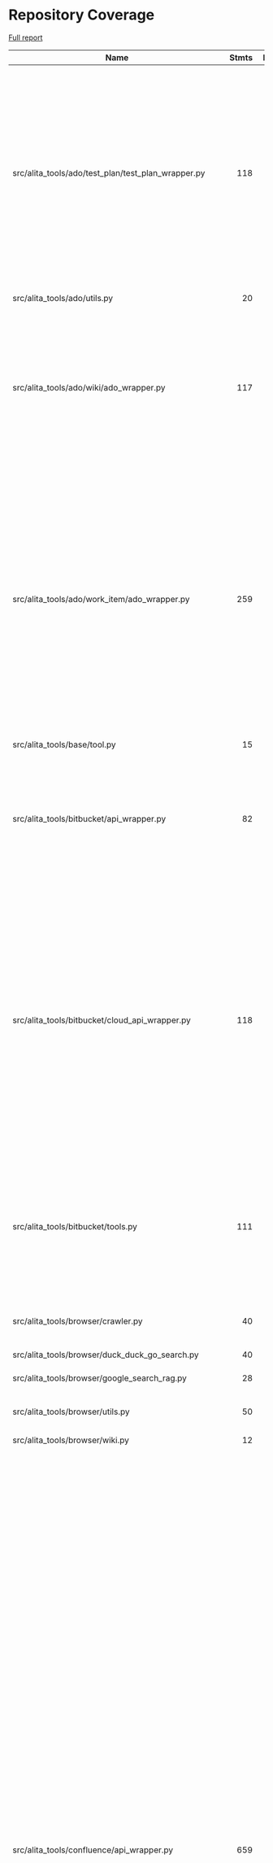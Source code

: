 # Repository Coverage

[Full report](https://htmlpreview.github.io/?https://github.com/ProjectAlita/application-tools/blob/python-coverage-comment-action-data/htmlcov/index.html)

| Name                                                      |    Stmts |     Miss |   Cover |   Missing |
|---------------------------------------------------------- | -------: | -------: | ------: | --------: |
| src/alita\_tools/ado/test\_plan/test\_plan\_wrapper.py    |      118 |       77 |     35% |131-137, 141-148, 152-157, 161-170, 174-181, 185-190, 194-203, 207-214, 218-227, 231-236, 240 |
| src/alita\_tools/ado/utils.py                             |       20 |       15 |     25% |13-19, 23-29, 32-38 |
| src/alita\_tools/ado/wiki/ado\_wrapper.py                 |      117 |       79 |     32% |70-82, 86-90, 94-99, 103-108, 112-117, 121-126, 140-162, 166-217, 221 |
| src/alita\_tools/ado/work\_item/ado\_wrapper.py           |      259 |      207 |     20% |110-123, 127-151, 154-172, 176-194, 199-204, 210-215, 220-249, 253-279, 284-313, 318-340, 344-371, 375-427, 431-501, 505 |
| src/alita\_tools/base/tool.py                             |       15 |        4 |     73% |     25-28 |
| src/alita\_tools/bitbucket/api\_wrapper.py                |       82 |       45 |     45% |19, 48-70, 74-75, 79, 83-93, 103-110, 122-126, 147-151, 162, 173-176 |
| src/alita\_tools/bitbucket/cloud\_api\_wrapper.py         |      118 |       72 |     39% |17, 24, 28, 32, 36, 40, 44, 51-56, 59-60, 63, 71, 77, 81-86, 89, 99-116, 130-140, 143-145, 148, 154-157, 160-161, 164, 167-174, 177-181, 185-198 |
| src/alita\_tools/bitbucket/tools.py                       |      111 |       46 |     59% |26-32, 46-53, 75-76, 109-110, 121-127, 140-146, 164-169, 196-201, 215 |
| src/alita\_tools/browser/crawler.py                       |       40 |       12 |     70% |20-24, 35-36, 46, 54-57 |
| src/alita\_tools/browser/duck\_duck\_go\_search.py        |       40 |       22 |     45% |26-43, 47-52 |
| src/alita\_tools/browser/google\_search\_rag.py           |       28 |        8 |     71% | 24, 38-44 |
| src/alita\_tools/browser/utils.py                         |       50 |       38 |     24% |10-11, 19-32, 36-48, 52-69 |
| src/alita\_tools/browser/wiki.py                          |       12 |        1 |     92% |        31 |
| src/alita\_tools/confluence/api\_wrapper.py               |      659 |      547 |     17% |268-274, 313-336, 339-347, 351-356, 363-392, 396-406, 411-432, 436-445, 450-493, 498-502, 507-519, 524-527, 531-538, 542-546, 550-564, 568-569, 573, 577, 582-597, 601-603, 611-629, 633-636, 645, 648-649, 652-668, 672-676, 681-686, 691-693, 697-715, 718-775, 785-828, 832-851, 854-858, 881-907, 915-936, 958-1016, 1029-1153, 1162, 1193-1206, 1223-1299, 1320-1470, 1473 |
| src/alita\_tools/confluence/loader.py                     |      124 |      103 |     17% |24-71, 74-87, 99-142, 149-169, 176-193, 200-220 |
| src/alita\_tools/confluence/utils.py                      |       12 |        6 |     50% |7, 10-11, 14-16 |
| src/alita\_tools/elitea\_base.py                          |      115 |       92 |     20% |25, 28-104, 112-142, 161-162, 176-177, 184, 187, 194-209, 234-256, 266-277 |
| src/alita\_tools/github/api\_wrapper.py                   |      105 |       56 |     47% |150-196, 202, 208, 213-247, 250-268, 279-291 |
| src/alita\_tools/github/github\_client.py                 |      499 |      439 |     12% |103-150, 166-169, 183-203, 216, 229-246, 258, 270, 295-327, 340-395, 408-431, 447-487, 500-526, 530-578, 600-634, 647-672, 687-695, 710-748, 765-780, 801-835, 848-854, 867, 894-916, 928-934, 947-964, 979-1009, 1022-1062, 1078-1138, 1152-1159, 1176-1190, 1203-1223, 1235-1256, 1271-1298, 1301 |
| src/alita\_tools/github/graphql\_client\_wrapper.py       |      648 |      606 |      6% |54-56, 90-107, 124-143, 165-179, 210-303, 326-346, 367-392, 415-425, 460-541, 560-570, 584-595, 598-681, 685-734, 752-783, 787-802, 821-903, 923-1041, 1059-1107, 1121-1175, 1188-1213, 1230-1263, 1267-1319, 1323-1327, 1331-1335, 1354-1422, 1442-1522, 1533-1554, 1565-1628, 1631 |
| src/alita\_tools/github/schemas.py                        |       40 |        0 |    100% |           |
| src/alita\_tools/github/tool.py                           |       21 |        5 |     76% | 22, 31-34 |
| src/alita\_tools/github/tool\_prompts.py                  |       29 |        0 |    100% |           |
| src/alita\_tools/gitlab/api\_wrapper.py                   |      199 |      159 |     20% |13, 37-56, 61-63, 68-69, 73-76, 80-83, 86-87, 92-105, 115-120, 130-138, 149-163, 180-196, 209-216, 230-243, 253-255, 275-313, 326-353, 364-371, 375-423, 446-476 |
| src/alita\_tools/gitlab/tools.py                          |      227 |      104 |     54% |56-62, 77-84, 98-103, 121-122, 133-139, 151-157, 171-191, 210-224, 250-255, 270-275, 285-290, 300-305, 320-325, 354-359 |
| src/alita\_tools/gitlab/utils.py                          |       43 |       40 |      7% |5-45, 50-67 |
| src/alita\_tools/gitlab\_org/api\_wrapper.py              |      267 |      203 |     24% |166-183, 187, 190-205, 209-210, 214-219, 225-242, 247-256, 261-267, 272-289, 294-309, 313-324, 328-343, 348-353, 371-399, 403-410, 414-441, 455-475, 480-492, 497-499, 504-506, 509, 534-564, 568 |
| src/alita\_tools/jira/api\_wrapper.py                     |      629 |      531 |     16% |169-174, 179-212, 217-240, 253-296, 308-312, 315-322, 326-327, 331-335, 339-352, 356-359, 363-369, 373-376, 380-389, 410-438, 441-492, 496-506, 511-518, 522-525, 529-532, 541-544, 551-561, 566-572, 576-577, 581-583, 587-602, 606-625, 631-647, 651-655, 660-672, 676-689, 693-703, 707-718, 724-733, 737-764, 769-773, 789-813, 823, 873-948, 960-1005, 1011-1013, 1036-1112, 1132-1222, 1225 |
| src/alita\_tools/llm/img\_utils.py                        |       21 |       16 |     24% |8-9, 13-22, 26-43 |
| src/alita\_tools/qtest/api\_wrapper.py                    |      226 |      174 |     23% |114-116, 121-137, 141, 145-171, 174-184, 187-207, 211-220, 224-246, 249-275, 279-281, 284-292, 296-308, 312-315, 320-334, 338-339, 344-360, 364-384, 389-390, 394-401, 405 |
| src/alita\_tools/qtest/tool.py                            |       14 |        1 |     93% |        21 |
| src/alita\_tools/report\_portal/api\_wrapper.py           |       67 |       32 |     52% |65-69, 75-79, 88-105, 113, 122, 130, 139, 148, 155, 163, 166 |
| src/alita\_tools/report\_portal/report\_portal\_client.py |       51 |       39 |     24% |7-10, 13, 19-26, 29-33, 36-40, 43-47, 50-54, 57-61, 64-68, 71-75 |
| src/alita\_tools/servicenow/api\_wrapper.py               |       77 |       52 |     32% |57-62, 67-82, 85-90, 94-103, 114-123, 126-131, 134 |
| src/alita\_tools/sharepoint/api\_wrapper.py               |       83 |       58 |     30% |46-76, 81-93, 98-120, 124-133, 136 |
| src/alita\_tools/sharepoint/authorization\_helper.py      |       40 |       32 |     20% |9-17, 20-37, 40-43, 47-57 |
| src/alita\_tools/sharepoint/utils.py                      |       12 |        9 |     25% |      6-14 |
| src/alita\_tools/testio/api\_wrapper.py                   |      188 |      142 |     24% |57-67, 70-74, 82-88, 97-103, 111-122, 129-137, 144-150, 158-167, 175-182, 190-199, 207-210, 217-224, 232-236, 251-268, 277-286, 294-300, 309-318, 328-335, 338 |
| src/alita\_tools/testrail/api\_wrapper.py                 |      107 |       76 |     29% |296-308, 333-339, 343-347, 365-391, 414-455, 482-488, 503-517, 520 |
| src/alita\_tools/utils/content\_parser.py                 |       91 |       72 |     21% |13-24, 28-31, 34-40, 43-51, 54-61, 64-73, 77-85, 88-98, 101-105 |
| src/alita\_tools/xray/api\_wrapper.py                     |       81 |       49 |     40% |96-100, 117-142, 147-168, 173-178, 183-187, 190 |
| src/alita\_tools/zephyr/Zephyr.py                         |       16 |        9 |     44% |18-21, 32-33, 42-48 |
| src/alita\_tools/zephyr/api\_wrapper.py                   |       51 |       27 |     47% |44-50, 53-68, 72-75, 79, 84-90, 93 |
| src/alita\_tools/zephyr/rest\_client.py                   |       92 |       64 |     30% |12-13, 38-42, 45, 48, 51, 57-65, 74, 78-85, 89-92, 95, 98, 136-165, 175-194 |
| src/alita\_tools/zephyr\_enterprise/api\_wrapper.py       |       73 |       53 |     27% |20-23, 28-31, 36-39, 49-59, 67-70, 80-121, 124 |
| src/alita\_tools/zephyr\_enterprise/zephyr\_enterprise.py |       50 |       27 |     46% |26-27, 39-47, 59-73, 83, 93, 103, 112, 121, 140-153, 178 |
| src/alita\_tools/zephyr\_scale/api\_wrapper.py            |      486 |      412 |     15% |258-282, 295-308, 317-321, 331-337, 349-357, 368-376, 386-390, 405-429, 438-442, 453-457, 468-473, 484-490, 495-499, 504-508, 513-517, 534-544, 555-577, 590-600, 613-643, 655-658, 671-687, 704-721, 735-747, 762-815, 830-876, 893-926, 959-1062, 1076-1119, 1124-1162, 1180-1205, 1221-1254, 1272-1319, 1322 |
|                                                 **TOTAL** | **6453** | **4861** | **25%** |           |


## Setup coverage badge

Below are examples of the badges you can use in your main branch `README` file.

### Direct image

[![Coverage badge](https://raw.githubusercontent.com/ProjectAlita/application-tools/python-coverage-comment-action-data/badge.svg)](https://htmlpreview.github.io/?https://github.com/ProjectAlita/application-tools/blob/python-coverage-comment-action-data/htmlcov/index.html)

This is the one to use if your repository is private or if you don't want to customize anything.

### [Shields.io](https://shields.io) Json Endpoint

[![Coverage badge](https://img.shields.io/endpoint?url=https://raw.githubusercontent.com/ProjectAlita/application-tools/python-coverage-comment-action-data/endpoint.json)](https://htmlpreview.github.io/?https://github.com/ProjectAlita/application-tools/blob/python-coverage-comment-action-data/htmlcov/index.html)

Using this one will allow you to [customize](https://shields.io/endpoint) the look of your badge.
It won't work with private repositories. It won't be refreshed more than once per five minutes.

### [Shields.io](https://shields.io) Dynamic Badge

[![Coverage badge](https://img.shields.io/badge/dynamic/json?color=brightgreen&label=coverage&query=%24.message&url=https%3A%2F%2Fraw.githubusercontent.com%2FProjectAlita%2Fapplication-tools%2Fpython-coverage-comment-action-data%2Fendpoint.json)](https://htmlpreview.github.io/?https://github.com/ProjectAlita/application-tools/blob/python-coverage-comment-action-data/htmlcov/index.html)

This one will always be the same color. It won't work for private repos. I'm not even sure why we included it.

## What is that?

This branch is part of the
[python-coverage-comment-action](https://github.com/marketplace/actions/python-coverage-comment)
GitHub Action. All the files in this branch are automatically generated and may be
overwritten at any moment.